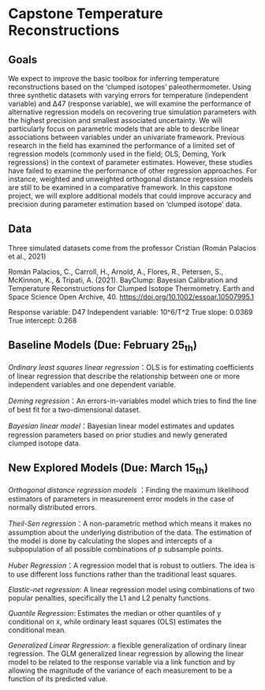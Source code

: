 # Capstone Temperature Reconstructions

## Goals
We expect to improve the basic toolbox for inferring temperature reconstructions based on the ‘clumped isotopes’ paleothermometer. Using three synthetic datasets with varying errors for temperature (independent variable) and Δ47 (response variable), we will examine the performance of alternative regression models on recovering true simulation parameters with the highest precision and smallest associated uncertainty. We will particularly focus on parametric models that are able to describe linear associations between variables under an univariate framework. Previous research in the field has examined the performance of a limited set of regression models (commonly used in the field; OLS, Deming, York regressions) in the context of parameter estimates. However, these studies have failed to examine the performance of other regression approaches. For instance, weighted and unweighted orthogonal distance regression models are still to be examined in a comparative framework. In this capstone project, we will explore additional models that could improve accuracy and precision during parameter estimation based on ‘clumped isotope’ data. 

## Data
Three simulated datasets come from the professor Cristian (Román Palacios et al., 2021)

Román Palacios, C., Carroll, H., Arnold, A., Flores, R., Petersen, S., McKinnon, K., & Tripati, A. (2021). BayClump: Bayesian Calibration and Temperature Reconstructions for Clumped Isotope Thermometry. Earth and Space Science Open Archive, 40. https://doi.org/10.1002/essoar.10507995.1 

Response variable: D47
Independent variable: 10^6/T^2
True slope: 0.0369
True intercept: 0.268

## Baseline Models (Due: February 25<sub>th</sub>)
*Ordinary least squares linear regression*：OLS is for estimating coefficients of linear regression that describe the relationship between one or more independent variables and one dependent variable. 

*Deming regression*：An errors-in-variables model which tries to find the line of best fit for a two-dimensional dataset. 

*Bayesian linear model*：Bayesian linear model estimates and updates regression parameters based on prior studies and newly generated clumped isotope data.

## New Explored Models (Due: March 15<sub>th</sub>)
*Orthogonal distance regression models* ：Finding the maximum likelihood estimators of parameters in measurement error models in the case of normally distributed errors.

*Theil-Sen regression*：A non-parametric method which means it makes no assumption about the underlying distribution of the data. The estimation of the model is done by calculating the slopes and intercepts of a subpopulation of all possible combinations of p subsample points.

*Huber Regression*：A regression model that is robust to outliers. The idea is to use different loss functions rather than the traditional least squares.

*Elastic-net regression*: A linear regression model using combinations of two popular penalties, specifically the L1 and L2 penalty functions.

*Quantile Regression*: Estimates the median or other quantiles of y conditional on x, while ordinary least squares (OLS) estimates the conditional mean.

*Generalized Linear Regression*: a flexible generalization of ordinary linear regression. The GLM generalized linear regression by allowing the linear model to be related to the response variable via a link function and by allowing the magnitude of the variance of each measurement to be a function of its predicted value.
